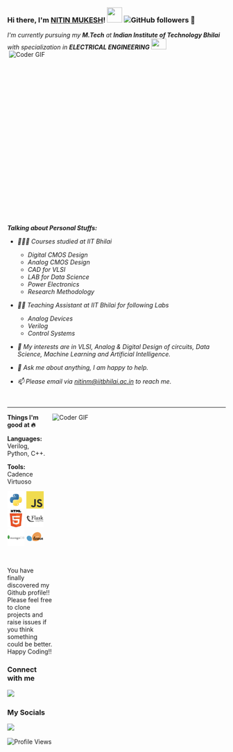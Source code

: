 ### Hi there, I'm [NITIN MUKESH]()! <img src="https://raw.githubusercontent.com/TheDudeThatCode/TheDudeThatCode/master/Assets/Hi.gif" width=35 height=35> ![GitHub followers](https://img.shields.io/github/followers/sarang-iitb?style=social) 👋

<p>
  <em>
    I'm currently pursuing my <b>M.Tech</b> at <b> Indian Institute of Technology Bhilai </b> with specialization in <b>ELECTRICAL ENGINEERING</b> <img src="https://raw.githubusercontent.com/TheDudeThatCode/TheDudeThatCode/master/Assets/Developer.gif" width=35 height=25> 
  </em>
<img align="right" alt="Coder GIF" height=400 width=500 src="https://media.giphy.com/media/XZcwMvQLRf9aXRa3qW/giphy.gif" />
  
 </p>


<em>

**Talking about Personal Stuffs:**

- 👨🏽‍💻 Courses studied at IIT Bhilai
  * Digital CMOS Design
  * Analog CMOS Design
  * CAD for VLSI
  * LAB for Data Science 
  * Power Electronics 
  * Research Methodology
  
- 👨‍🏫 Teaching Assistant at IIT Bhilai for following Labs
  * Analog Devices
  * Verilog
  * Control Systems
  

- 🤔 My interests are in VLSI, Analog & Digital Design of circuits, Data Science, Machine Learning and Artificial Intelligence.
- 💬 Ask me about anything, I am happy to help.
- 📫 Please email via nitinm@iitbhilai.ac.in to reach me.

<br/>
</em>

<hr>
<div>
<p>
<img align="right" alt="Coder GIF" height=700 width=400 src="https://media.giphy.com/media/Aga929s9jwOM8/giphy.gif" />

**Things I'm good at :fire:**

**Languages:** Verilog, Python, C++.

**Tools:** Cadence Virtuoso


<code><img height="40" src="https://raw.githubusercontent.com/github/explore/80688e429a7d4ef2fca1e82350fe8e3517d3494d/topics/python/python.png" title="python"></code>
<code><img height="40" src="https://raw.githubusercontent.com/github/explore/80688e429a7d4ef2fca1e82350fe8e3517d3494d/topics/javascript/javascript.png" title="javascript"></code>
<code><img height="40" src="https://raw.githubusercontent.com/github/explore/80688e429a7d4ef2fca1e82350fe8e3517d3494d/topics/html/html.png" title="html"></code>
<code><img height="40" src="https://raw.githubusercontent.com/github/explore/80688e429a7d4ef2fca1e82350fe8e3517d3494d/topics/flask/flask.png" title="flask"></code>
<code><img height="40" src="https://raw.githubusercontent.com/github/explore/80688e429a7d4ef2fca1e82350fe8e3517d3494d/topics/mongodb/mongodb.png" title="mongodb"></code>
<code><img height="40" src="https://raw.githubusercontent.com/github/explore/80688e429a7d4ef2fca1e82350fe8e3517d3494d/topics/scikit-learn/scikit-learn.png" title="sklearn"></code>
</p>
</div>

<br/>

You have finally discovered my Github profile!!
<br/>
Please feel free to clone projects and raise issues if you think something could be better.
<br/>
Happy Coding!!

### Connect with me
[<img target="_blank" src="https://img.icons8.com/bubbles/100/000000/secured-letter.png">](mailto:sarangd@iitbhilai.ac.in)


### My Socials

[<img target="_blank" src="https://img.icons8.com/bubbles/100/000000/linkedin.png">](https://www.linkedin.com/in/nitin-mukesh-8a720174/)  


![Profile Views](https://komarev.com/ghpvc/?username=Nitin-Mukesh&style=flat-square)

```python

```
